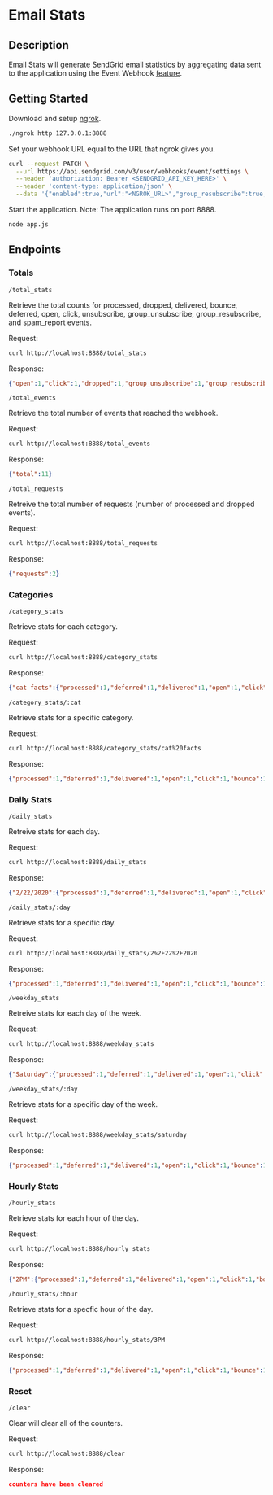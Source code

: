 # Email Stats

## Description

Email Stats will generate SendGrid email statistics by aggregating data sent to the application using the Event Webhook [feature](https://sendgrid.com/docs/for-developers/tracking-events/event).

## Getting Started

Download and setup [ngrok](https://ngrok.com/download).

```bash
./ngrok http 127.0.0.1:8888
```

Set your webhook URL equal to the URL that ngrok gives you.

```bash
curl --request PATCH \
  --url https://api.sendgrid.com/v3/user/webhooks/event/settings \
  --header 'authorization: Bearer <SENDGRID_API_KEY_HERE>' \
  --header 'content-type: application/json' \
  --data '{"enabled":true,"url":"<NGROK_URL>","group_resubscribe":true,"delivered":true,"group_unsubscribe":true,"spam_report":true,"bounce":true,"deferred":true,"unsubscribe":true,"processed":true,"open":true,"click":true,"dropped":true}'
```

Start the application. Note: The application runs on port 8888.

```bash
node app.js
```

## Endpoints

### Totals

`/total_stats`

Retrieve the total counts for processed, dropped, delivered, bounce, deferred, open, click, unsubscribe, group_unsubscribe, group_resubscribe, and spam_report events.

Request:

```bash
curl http://localhost:8888/total_stats
```

Response:

```json
{"open":1,"click":1,"dropped":1,"group_unsubscribe":1,"group_resubscribe":1,"unsubscribe":1,"processed":1,"delivered":1,"bounce":1,"deferred":1,"spamreport":1}
```

`/total_events`

Retrieve the total number of events that reached the webhook.

Request:

```bash
curl http://localhost:8888/total_events
```

Response:

```json
{"total":11}
```

`/total_requests`

Retreive the total number of requests (number of processed and dropped events).

Request:

```bash
curl http://localhost:8888/total_requests
```

Response:

```json
{"requests":2}
```

### Categories

`/category_stats`

Retrieve stats for each category.

Request:

```bash
curl http://localhost:8888/category_stats
```

Response:

```json
{"cat facts":{"processed":1,"deferred":1,"delivered":1,"open":1,"click":1,"bounce":1,"dropped":1,"spamreport":1,"unsubscribe":1,"group_unsubscribe":1,"group_resubscribe":1}}
```

`/category_stats/:cat`

Retrieve stats for a specific category.

Request:

```bash
curl http://localhost:8888/category_stats/cat%20facts
```

Response:

```json
{"processed":1,"deferred":1,"delivered":1,"open":1,"click":1,"bounce":1,"dropped":1,"spamreport":1,"unsubscribe":1,"group_unsubscribe":1,"group_resubscribe":1}
```

### Daily Stats

`/daily_stats`

Retreive stats for each day.

Request:

```bash
curl http://localhost:8888/daily_stats
```

Response:

```json
{"2/22/2020":{"processed":1,"deferred":1,"delivered":1,"open":1,"click":1,"bounce":1,"dropped":1,"spamreport":1,"unsubscribe":1,"group_unsubscribe":1,"group_resubscribe":1}}
```

`/daily_stats/:day`

Retrieve stats for a specific day.

Request:

```bash
curl http://localhost:8888/daily_stats/2%2F22%2F2020
```

Response:

```json
{"processed":1,"deferred":1,"delivered":1,"open":1,"click":1,"bounce":1,"dropped":1,"spamreport":1,"unsubscribe":1,"group_unsubscribe":1,"group_resubscribe":1}
```

`/weekday_stats`

Retreive stats for each day of the week.

Request:

```bash
curl http://localhost:8888/weekday_stats
```

Response:

```json
{"Saturday":{"processed":1,"deferred":1,"delivered":1,"open":1,"click":1,"bounce":1,"dropped":1,"spamreport":1,"unsubscribe":1,"group_unsubscribe":1,"group_resubscribe":1}}
```

`/weekday_stats/:day`

Retrieve stats for a specific day of the week.

Request:

```bash
curl http://localhost:8888/weekday_stats/saturday
```

Response:

```json
{"processed":1,"deferred":1,"delivered":1,"open":1,"click":1,"bounce":1,"dropped":1,"spamreport":1,"unsubscribe":1,"group_unsubscribe":1,"group_resubscribe":1}
```

### Hourly Stats

`/hourly_stats`

Retrieve stats for each hour of the day.

Request:

```bash
curl http://localhost:8888/hourly_stats
```

Response:

```json
{"2PM":{"processed":1,"deferred":1,"delivered":1,"open":1,"click":1,"bounce":1,"dropped":1,"spamreport":1,"unsubscribe":1,"group_unsubscribe":1,"group_resubscribe":1},"3PM":{"processed":1,"deferred":1,"delivered":1,"open":1,"click":1,"bounce":1,"dropped":1,"spamreport":1,"unsubscribe":1,"group_unsubscribe":1,"group_resubscribe":1}}
```

`/hourly_stats/:hour`

Retrieve stats for a specfic hour of the day.

Request:

```bash
curl http://localhost:8888/hourly_stats/3PM
```

Response:

```json
{"processed":1,"deferred":1,"delivered":1,"open":1,"click":1,"bounce":1,"dropped":1,"spamreport":1,"unsubscribe":1,"group_unsubscribe":1,"group_resubscribe":1}
```

### Reset

`/clear`

Clear will clear all of the counters.

Request:

```bash
curl http://localhost:8888/clear
```

Response:

```json
counters have been cleared
```
